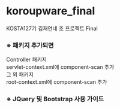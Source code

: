 # koroupware_final
KOSTA127기 김재연네 조 프로젝트 Final

<h3>※ 패키지 추가되면</h3>
Controller 패키지 <br>
	servlet-context.xml에 component-scan 추가 <br>
그 외 패키지 <br>
	root-context.xml에 component-scan 추가 <br>
	

<h3>※ JQuery  및 Bootstrap 사용 가이드 </h3>
<pre>
	<!-- jquery -->
	<script src="/resources/jquery-1.9.1/jquery-1.9.1.min.js"></script>
	<!-- jquery-ui -->
	<link href="/resources/jquery-ui-1.12.1/jquery-ui.min.css" rel="stylesheet">
	<script src="/resources/jquery-ui-1.12.1/jquery-ui.min.js"></script>
	<!-- bootstrap 3.3.2 -->
	<link href="/resources/bootstrap-3.3.2-dist/css/bootstrap.min.css" rel="stylesheet">
	<script src="/resources/bootstrap-3.3.2-dist/js/bootstrap.min.js"></script>
	<!-- printTool -->
	<script src="/resources/printTool/jQuery.print.js"></script>
</pre>
